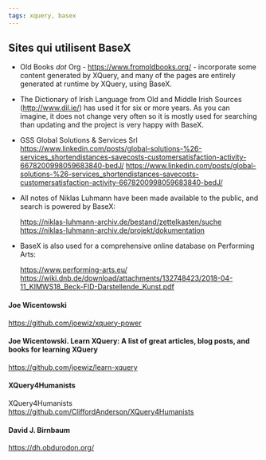 ```yaml
---
tags: xquery, basex
---
```


## Sites qui utilisent BaseX

- Old Books _dot_ Org - https://www.fromoldbooks.org/ - incorporate some content generated by
  XQuery, and many of the pages are entirely generated at runtime by XQuery, using BaseX.
  
- The Dictionary of Irish Language from Old and Middle Irish Sources
  (http://www.dil.ie/) has used it for six or more years.  As you can
  imagine, it does not change very often so it is mostly used for searching than updating and the project is very happy with BaseX.
  
- GSS Global Solutions & Services Srl https://www.linkedin.com/posts/global-solutions-%26-services_shortendistances-savecosts-customersatisfaction-activity-6678200998059683840-bedJ/ https://www.linkedin.com/posts/global-solutions-%26-services_shortendistances-savecosts-customersatisfaction-activity-6678200998059683840-bedJ/

- All notes of Niklas Luhmann have been made available to the public,
  and search is powered by BaseX:

   https://niklas-luhmann-archiv.de/bestand/zettelkasten/suche
   https://niklas-luhmann-archiv.de/projekt/dokumentation

- BaseX is also used for a comprehensive online database on Performing Arts:

   https://www.performing-arts.eu/
   https://wiki.dnb.de/download/attachments/132748423/2018-04-11_KIMWS18_Beck-FID-Darstellende_Kunst.pdf

#### Joe Wicentowski

https://github.com/joewiz/xquery-power

#### Joe Wicentowski. Learn XQuery: A list of great articles, blog posts, and books for learning XQuery 

https://github.com/joewiz/learn-xquery

#### XQuery4Humanists

XQuery4Humanists https://github.com/CliffordAnderson/XQuery4Humanists

#### David J. Birnbaum

https://dh.obdurodon.org/
